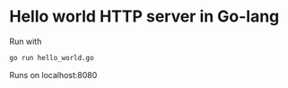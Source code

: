 # Hello world HTTP server in Go-lang

Run with
```bash
go run hello_world.go
```

Runs on localhost:8080

